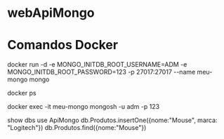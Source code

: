 # webApiMongo

# Comandos Docker
docker run -d -e MONGO_INITDB_ROOT_USERNAME=ADM -e MONGO_INITDB_ROOT_PASSWORD=123 -p 27017:27017 --name meu-mongo mongo

docker ps

docker exec -it meu-mongo mongosh -u adm -p 123

show dbs
use ApiMongo
db.Produtos.insertOne({nome:"Mouse", marca: "Logitech"})
db.Produtos.find({nome:"Mouse"})
